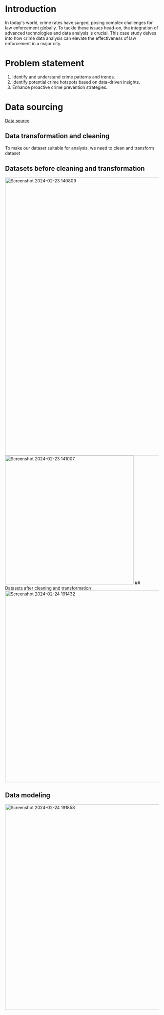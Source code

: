# Introduction
In today's world, crime rates have surged, posing complex challenges for law enforcement globally. To tackle these issues head-on, the integration of advanced technologies and data analysis is crucial. This case study delves into how crime data analysis can elevate the effectiveness of law enforcement in a major city.
# Problem statement
1. Identify and understand crime patterns and trends.
2. Identify potential crime hotspots based on data-driven insights.
3. Enhance proactive crime prevention strategies.
# Data sourcing 
[Data source](https://assets.publishing.service.gov.uk/media/65afb470bc0de3000d187340/prc-pfa-mar2013-onwards-tables-250124.ods)
## Data transformation and cleaning
To make our dataset suitable for analysis, we need to clean and transform dataset
## Datasets before cleaning and transformation
<img width="907" alt="Screenshot 2024-02-23 140809" src="https://github.com/Barbiespec/criminal-record/assets/158063327/694cfefd-e6bc-46f9-9c7d-48b22137d5bd">
<img width="421" alt="Screenshot 2024-02-23 141007" src="https://github.com/Barbiespec/criminal-record/assets/158063327/3773df7a-39dc-4950-9cfd-057f1117401f">
## Datasets after cleaning and transformation
<img width="625" alt="Screenshot 2024-02-24 191432" src="https://github.com/Barbiespec/criminal-record/assets/158063327/103d53fe-2aee-4ae8-9fb0-794dce2fedbb">

## Data modeling
<img width="671" alt="Screenshot 2024-02-24 191858" src="https://github.com/Barbiespec/criminal-record/assets/158063327/ae63c4c2-aaf2-4f25-973d-e6657044af5e">





